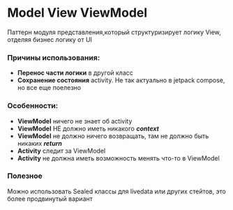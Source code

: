 # Model View ViewModel

Паттерн модуля представления,который структуризирует логику View, отделяя бизнес логику от UI 

### Причины использования:

- **Перенос части логики** в другой класс
- **Сохранение состояния** activity. Не так актуально в jetpack compose, но все еще поелезно 


### Особенности:

- **ViewModel** ничего не знает об activity 
- **ViewModel** НЕ должно иметь никакого _**context**_
- **ViewModel** не должно ничего возвращать, там не должно быть никаких _**return**_ 
- **Activity** следит за ViewModel
- **Activity** не должна иметь возможность менять что-то в ViewModel

### Полезное

Можно использовать Sealed классы для livedata или других стейтов, это более продвинутый вариант 